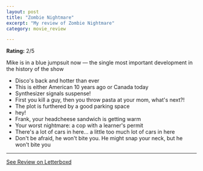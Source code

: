 ```yaml
---
layout: post
title: "Zombie Nightmare"
excerpt: "My review of Zombie Nightmare"
category: movie_review

---
```


**Rating:** 2/5

Mike is in a blue jumpsuit now — the single most important development in the history of the show

* Disco's back and hotter than ever
* This is either American 10 years ago or Canada today
* Synthesizer signals suspense!
* First you kill a guy, then you throw pasta at your mom, what's next?!
* The plot is furthered by a good parking space
* hey!
* Frank, your headcheese sandwich is getting warm
* Your worst nightmare: a cop with a learner's permit
* There's a lot of cars in here... a little too much lot of cars in here
* Don't be afraid, he won't bite you. He might snap your neck, but he won't bite you

<hr>

[See Review on Letterboxd](https://boxd.it/5jYHxD)
